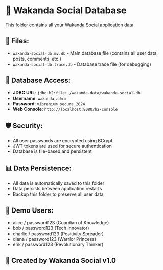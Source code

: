 # 🌟 Wakanda Social Database

This folder contains all your Wakanda Social application data.

## 📁 Files:
- `wakanda-social-db.mv.db` - Main database file (contains all user data, posts, comments, etc.)
- `wakanda-social-db.trace.db` - Database trace file (for debugging)

## 🔐 Database Access:
- **JDBC URL**: `jdbc:h2:file:./wakanda-data/wakanda-social-db`
- **Username**: `wakanda_admin`
- **Password**: `vibranium_secure_2024`
- **Web Console**: `http://localhost:8080/h2-console`

## 🛡️ Security:
- All user passwords are encrypted using BCrypt
- JWT tokens are used for secure authentication
- Database is file-based and persistent

## 📊 Data Persistence:
- All data is automatically saved to this folder
- Data persists between application restarts
- Backup this folder to preserve all user data

## 🚀 Demo Users:
- alice / password123 (Guardian of Knowledge)
- bob / password123 (Tech Innovator)
- charlie / password123 (Positivity Spreader)
- diana / password123 (Warrior Princess)
- erik / password123 (Revolutionary Thinker)

## 🚀 Created by Wakanda Social v1.0
